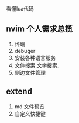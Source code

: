看懂lua代码
## nvim 个人需求总揽

1. 终端
2. debuger
3. 安装各种语言服务
4. 文件搜索,文字搜索.
5. 侧边文件管理

## extend
1. md 文件预览
2. 自定义快捷键
